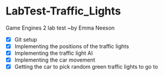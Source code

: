 # LabTest-Traffic_Lights
 Game Engines 2 lab test
 ~by Emma Neeson

- [x] Git setup
- [x] Implementing the positions of the traffic lights
- [x] Implementing the traffic light AI
- [x] Implementing the car movement	
- [x] Getting the car to pick random green traffic lights to go to	
